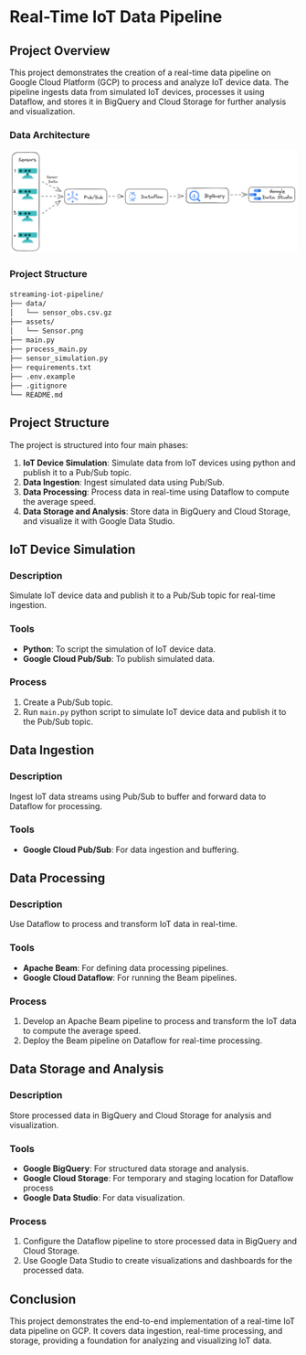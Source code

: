 # Real-Time IoT Data Pipeline

## Project Overview

This project demonstrates the creation of a real-time data pipeline on Google Cloud Platform (GCP) to process and analyze IoT device data. The pipeline ingests data from simulated IoT devices, processes it using Dataflow, and stores it in BigQuery and Cloud Storage for further analysis and visualization.

### Data Architecture
![image](assets/Sensor.png)

### Project Structure
```plaintext
streaming-iot-pipeline/
├── data/
│   └── sensor_obs.csv.gz
├── assets/
│   └── Sensor.png
├── main.py
├── process_main.py
├── sensor_simulation.py
├── requirements.txt
├── .env.example
├── .gitignore
└── README.md
```

## Project Structure

The project is structured into four main phases:

1. **IoT Device Simulation**: Simulate data from IoT devices using python and publish it to a Pub/Sub topic.
2. **Data Ingestion**: Ingest simulated data using Pub/Sub.
3. **Data Processing**: Process data in real-time using Dataflow to compute the average speed.
4. **Data Storage and Analysis**: Store data in BigQuery and Cloud Storage, and visualize it with Google Data Studio.

## IoT Device Simulation

### Description
Simulate IoT device data and publish it to a Pub/Sub topic for real-time ingestion.

### Tools
- **Python**: To script the simulation of IoT device data.
- **Google Cloud Pub/Sub**: To publish simulated data.

### Process
1. Create a Pub/Sub topic.
2. Run `main.py` python script to simulate IoT device data and publish it to the Pub/Sub topic.

## Data Ingestion

### Description
Ingest IoT data streams using Pub/Sub to buffer and forward data to Dataflow for processing.

### Tools
- **Google Cloud Pub/Sub**: For data ingestion and buffering.

## Data Processing

### Description
Use Dataflow to process and transform IoT data in real-time.

### Tools
- **Apache Beam**: For defining data processing pipelines.
- **Google Cloud Dataflow**: For running the Beam pipelines.

### Process
1. Develop an Apache Beam pipeline to process and transform the IoT data to compute the average speed.
2. Deploy the Beam pipeline on Dataflow for real-time processing.

## Data Storage and Analysis

### Description
Store processed data in BigQuery and Cloud Storage for analysis and visualization.

### Tools
- **Google BigQuery**: For structured data storage and analysis.
- **Google Cloud Storage**: For temporary and staging location for Dataflow process
- **Google Data Studio**: For data visualization.

### Process
1. Configure the Dataflow pipeline to store processed data in BigQuery and Cloud Storage.
2. Use Google Data Studio to create visualizations and dashboards for the processed data.

## Conclusion
This project demonstrates the end-to-end implementation of a real-time IoT data pipeline on GCP. It covers data ingestion, real-time processing, and storage, providing a foundation for analyzing and visualizing IoT data.